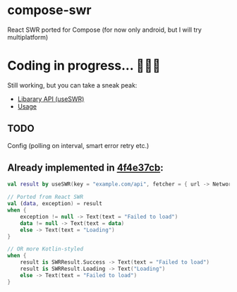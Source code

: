 # compose-swr
React SWR ported for Compose (for now only android, but I will try multiplatform)

# Coding in progress... 👨🏽‍💻
Still working, but you can take a sneak peak:
- [Libarary API (useSWR)](https://github.com/burnoo/compose-swr/blob/main/swr/src/main/java/dev/burnoo/compose/swr/UseSWR.kt)
- [Usage](https://github.com/burnoo/compose-swr/blob/main/sample/src/main/java/dev/burnoo/compose/swr/sample/MainActivity.kt)

## TODO
Config (polling on interval, smart error retry etc.)

## Already implemented in [4f4e37cb](https://github.com/burnoo/compose-swr/commit/4f4e37cb9fff9da1c811fda340da27873b1e4ff2):
```kotlin
val result by useSWR(key = "example.com/api", fetcher = { url -> NetworkClient.getData(url) })
    
// Ported from React SWR
val (data, exception) = result
when {
    exception != null -> Text(text = "Failed to load")
    data != null -> Text(text = data)
    else -> Text(text = "Loading")
}

// OR more Kotlin-styled
when {
    result is SWRResult.Success -> Text(text = "Failed to load")
    result is SWRResult.Loading -> Text("Loading")
    else -> Text(text = "Failed to load")
}
```
